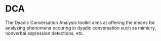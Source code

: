 # DCA
The Dyadic Conversation Analysis toolkit aims at offering the means for analyzing phenomena occuring in dyadic conversation such as mimicry, nonverbal expression detections, etc.
